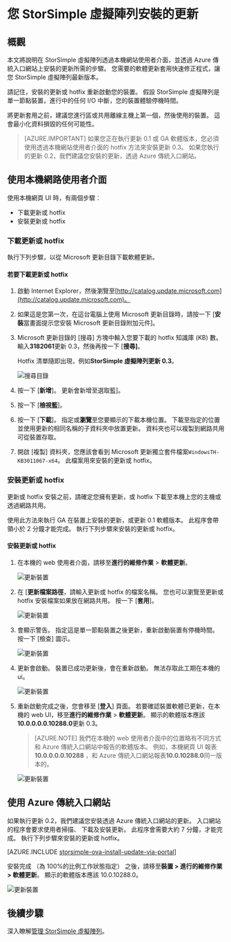 <properties 
   pageTitle="安裝更新的 StorSimple 虛擬陣列 |Microsoft Azure"
   description="說明如何使用 StorSimple 虛擬陣列網頁 UI 套用更新使用入口網站及 hotfix 的方法"
   services="storsimple"
   documentationCenter="NA"
   authors="alkohli"
   manager="carmonm"
   editor="" />
<tags 
   ms.service="storsimple"
   ms.devlang="NA"
   ms.topic="article"
   ms.tgt_pltfrm="NA"
   ms.workload="TBD"
   ms.date="09/07/2016"
   ms.author="alkohli" />

# <a name="install-updates-on-your-storsimple-virtual-array"></a>您 StorSimple 虛擬陣列安裝的更新

## <a name="overview"></a>概觀

本文將說明在 StorSimple 虛擬陣列透過本機網站使用者介面，並透過 Azure 傳統入口網站上安裝的更新所需的步驟。 您需要的軟體更新套用快速修正程式，讓您 StorSimple 虛擬陣列最新版本。 

請記住，安裝的更新或 hotfix 重新啟動您的裝置。 假設 StorSimple 虛擬陣列是單一節點裝置，進行中的任何 I/O 中斷，您的裝置體驗停機時間。 

將更新套用之前，建議您進行區或共用離線主機上第一個，然後使用的裝置。 這會最小化資料損毀的任何可能性。

> [AZURE.IMPORTANT] 如果您正在執行更新 0.1 或 GA 軟體版本，您必須使用透過本機網站使用者介面的 hotfix 方法來安裝更新 0.3。 如果您執行的更新 0.2，我們建議您安裝的更新，透過 Azure 傳統入口網站。

## <a name="use-the-local-web-ui"></a>使用本機網路使用者介面 
 
使用本機網頁 UI 時，有兩個步驟︰

- 下載更新或 hotfix
- 安裝更新或 hotfix

### <a name="download-the-update-or-the-hotfix"></a>下載更新或 hotfix

執行下列步驟，以從 Microsoft 更新目錄下載軟體更新。

#### <a name="to-download-the-update-or-the-hotfix"></a>若要下載更新或 hotfix

1. 啟動 Internet Explorer，然後瀏覽至[http://catalog.update.microsoft.com](http://catalog.update.microsoft.com)。

2. 如果這是您第一次，在這台電腦上使用 Microsoft 更新目錄時，請按一下 [**安裝**當畫面提示您安裝 Microsoft 更新目錄附加元件]。
  
3. Microsoft 更新目錄的 [搜尋] 方塊中輸入您要下載的 hotfix 知識庫 (KB) 數。 輸入**3182061**更新 0.3，然後再按一下 [**搜尋]**。

    Hotfix 清單隨即出現，例如**StorSimple 虛擬陣列更新 0.3**。

    ![搜尋目錄](./media/storsimple-ova-install-update-01/download1.png)

4. 按一下 [**新增**]。 更新會新增至選取籃]。

5. 按一下 [**檢視籃**]。

6. 按一下 [**下載**]。 指定或**瀏覽**至您要顯示的下載本機位置。 下載至指定的位置並使用更新的相同名稱的子資料夾中放置更新。 資料夾也可以複製到網路共用可從裝置存取。

7. 開啟 [複製] 資料夾，您應該會看到 Microsoft 更新獨立套件檔案`WindowsTH-KB3011067-x64`。 此檔案用來安裝的更新或 hotfix。


### <a name="install-the-update-or-the-hotfix"></a>安裝更新或 hotfix

更新或 hotfix 安裝之前，請確定您擁有更新，或 hotfix 下載至本機上您的主機或透過網路共用。 

使用此方法來執行 GA 在裝置上安裝的更新，或更新 0.1 軟體版本。 此程序會帶領小於 2 分鐘才能完成。 執行下列步驟來安裝的更新或 hotfix。


#### <a name="to-install-the-update-or-the-hotfix"></a>安裝更新或 hotfix

1. 在本機的 web 使用者介面，請移至**進行的維修作業** > **軟體更新**。

    ![更新裝置](./media/storsimple-ova-install-update-01/update1m.png)

2. 在 [**更新檔案路徑**，請輸入更新或 hotfix 的檔案名稱。 您也可以瀏覽至更新或 hotfix 安裝檔案如果放在網路共用。 按一下 [**套用**]。

    ![更新裝置](./media/storsimple-ova-install-update-01/update2m.png)

3.  會顯示警告。 指定這是單一節點裝置之後更新，重新啟動裝置有停機時間。 按一下 [檢查] 圖示。

    ![更新裝置](./media/storsimple-ova-install-update-01/update3m.png)

4. 更新會啟動。 裝置已成功更新後，會在重新啟動。 無法存取此工期在本機的 ui。

    ![更新裝置](./media/storsimple-ova-install-update-01/update5m.png)

5. 重新啟動完成之後，您會移至 [**登入**] 頁面。 若要確認裝置軟體已更新，在本機的 web UI，移至**進行的維修作業** > **軟體更新**。 顯示的軟體版本應該**10.0.0.0.0.10288.0**更新 0.3。

    > [AZURE.NOTE] 我們在本機的 web 使用者介面中的位置略有不同方式和 Azure 傳統入口網站中報告的軟體版本。 例如，本機網頁 UI 報表**10.0.0.0.0.10288** ，和 Azure 傳統入口網站報表**10.0.10288.0**同一版本的。 

    ![更新裝置](./media/storsimple-ova-install-update-01/update6m.png)





## <a name="use-the-azure-classic-portal"></a>使用 Azure 傳統入口網站

如果執行更新 0.2，我們建議您安裝透過 Azure 傳統入口網站的更新。 入口網站的程序會要求使用者掃描、 下載及安裝更新。 此程序會需要大約 7 分鐘，才能完成。 執行下列步驟來安裝的更新或 hotfix。

[AZURE.INCLUDE [storsimple-ova-install-update-via-portal](../../includes/storsimple-ova-install-update-via-portal.md)]

安裝完成 （為 100%的比例工作狀態指定） 之後，請移至**裝置 > 進行的維修作業 > 軟體更新**。 顯示的軟體版本應該 10.0.10288.0。

![更新裝置](./media/storsimple-ova-install-update-01/azupdate12m.png)

## <a name="next-steps"></a>後續步驟

深入瞭解[管理 StorSimple 虛擬陣列](storsimple-ova-web-ui-admin.md)。
